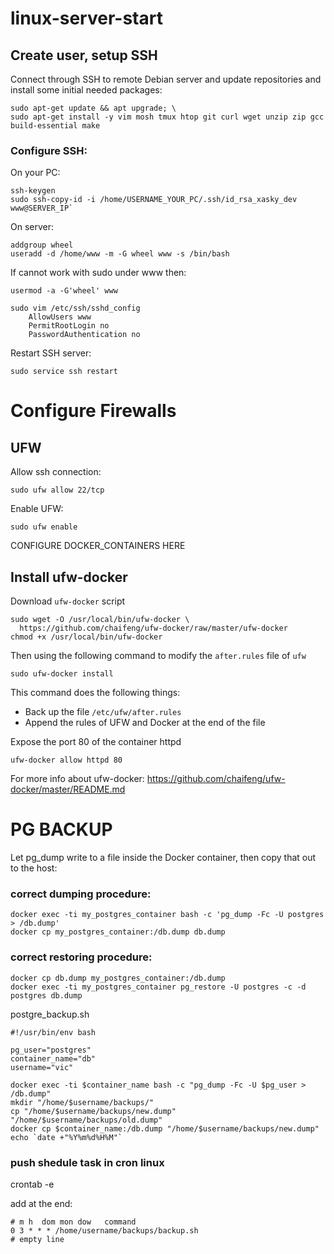 # linux-server-start


## Create user, setup SSH

Connect through SSH to remote Debian server and update repositories and install some initial needed packages:

```
sudo apt-get update && apt upgrade; \
sudo apt-get install -y vim mosh tmux htop git curl wget unzip zip gcc build-essential make
```

### Configure SSH:

On your PC:
```
ssh-keygen
sudo ssh-copy-id -i /home/USERNAME_YOUR_PC/.ssh/id_rsa_xasky_dev www@SERVER_IP`
```
On server:
```
addgroup wheel
useradd -d /home/www -m -G wheel www -s /bin/bash
```
If cannot work with sudo under www then:
```
usermod -a -G'wheel' www
```

```
sudo vim /etc/ssh/sshd_config
    AllowUsers www
    PermitRootLogin no
    PasswordAuthentication no
```

Restart SSH server:

```
sudo service ssh restart
```

# Configure Firewalls
## UFW

Allow ssh connection:
```
sudo ufw allow 22/tcp
```
Enable UFW:
```
sudo ufw enable
```

CONFIGURE DOCKER_CONTAINERS HERE

## Install ufw-docker

Download `ufw-docker` script

    sudo wget -O /usr/local/bin/ufw-docker \
      https://github.com/chaifeng/ufw-docker/raw/master/ufw-docker
    chmod +x /usr/local/bin/ufw-docker

Then using the following command to modify the `after.rules` file of `ufw`

    sudo ufw-docker install

This command does the following things:
- Back up the file `/etc/ufw/after.rules`
- Append the rules of UFW and Docker at the end of the file

Expose the port 80 of the container httpd

    ufw-docker allow httpd 80


For more info about ufw-docker:
https://github.com/chaifeng/ufw-docker/master/README.md

# PG BACKUP

Let pg_dump write to a file inside the Docker container, then copy that out to the host:

### correct dumping procedure:
```
docker exec -ti my_postgres_container bash -c 'pg_dump -Fc -U postgres > /db.dump'
docker cp my_postgres_container:/db.dump db.dump
```
### correct restoring procedure:
```
docker cp db.dump my_postgres_container:/db.dump
docker exec -ti my_postgres_container pg_restore -U postgres -c -d postgres db.dump
```

postgre_backup.sh

```
#!/usr/bin/env bash

pg_user="postgres"
container_name="db"
username="vic"

docker exec -ti $container_name bash -c "pg_dump -Fc -U $pg_user > /db.dump"
mkdir "/home/$username/backups/"
cp "/home/$username/backups/new.dump" "/home/$username/backups/old.dump"
docker cp $container_name:/db.dump "/home/$username/backups/new.dump"
echo `date +"%Y%m%d%H%M"`
```

### push shedule task in cron linux

crontab -e

add at the end:

```
# m h  dom mon dow   command
0 3 * * * /home/username/backups/backup.sh
# empty line
```
